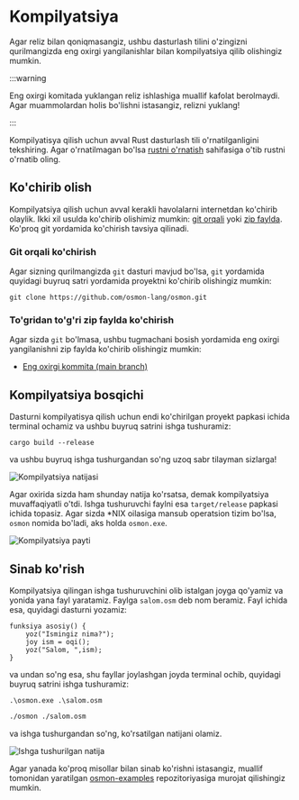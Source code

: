 # Kompilyatsiya

Agar reliz bilan qoniqmasangiz, ushbu dasturlash tilini o'zingizni qurilmangizda
eng oxirgi yangilanishlar bilan kompilyatsiya qilib olishingiz mumkin.

:::warning

Eng oxirgi komitada yuklangan reliz ishlashiga muallif kafolat berolmaydi. Agar
muammolardan holis bo'lishni istasangiz, relizni yuklang!

:::

Kompilyatisya qilish uchun avval Rust dasturlash tili o'rnatilganligini
tekshiring. Agar o'rnatilmagan bo'lsa [rustni o'rnatish](/devs/rust/install.md)
sahifasiga o'tib rustni o'rnatib oling.

## Ko'chirib olish

Kompilyatsiya qilish uchun avval kerakli havolalarni internetdan ko'chirib
olaylik. Ikki xil usulda ko'chirib olishimiz mumkin:
[git orqali](#git-orqali-kochirish) yoki
[zip faylda](#togridan-togri-zip-faylda-kochirish). Ko'proq git yordamida
ko'chirish tavsiya qilinadi.

### Git orqali ko'chirish

Agar sizning qurilmangizda `git` dasturi mavjud bo'lsa, `git` yordamida quyidagi
buyruq satri yordamida proyektni ko'chirib olishingiz mumkin:

```shell
git clone https://github.com/osmon-lang/osmon.git
```

### To'gridan to'g'ri zip faylda ko'chirish

Agar sizda `git` bo'lmasa, ushbu tugmachani bosish yordamida eng oxirgi
yangilanishni zip faylda ko'chirib olishingiz mumkin:

- [Eng oxirgi kommita (main branch)](https://github.com/osmon-lang/osmon/archive/refs/heads/main.zip)

## Kompilyatsiya bosqichi

Dasturni kompilyatisya qilish uchun endi ko'chirilgan proyekt papkasi ichida
terminal ochamiz va ushbu buyruq satrini ishga tushuramiz:

```shell
cargo build --release
```

va ushbu buyruq ishga tushurgandan so'ng uzoq sabr tilayman sizlarga!

![Kompilyatsiya natijasi](/devs/guide/compiled-binary.png)

Agar oxirida sizda ham shunday natija ko'rsatsa, demak kompilyatsiya
muvaffaqiyatli o'tdi. Ishga tushuruvchi faylni esa `target/release` papkasi
ichida topasiz. Agar sizda \*NIX oilasiga mansub operatsion tizim bo'lsa,
`osmon` nomida bo'ladi, aks holda `osmon.exe`.

![Kompilyatsiya payti](/devs/guide/osmon-compiled.png)

## Sinab ko'rish

Kompilyatsiya qilingan ishga tushuruvchini olib istalgan joyga qo'yamiz va
yonida yana fayl yaratamiz. Faylga `salom.osm` deb nom beramiz. Fayl ichida esa,
quyidagi dasturni yozamiz:

```
funksiya asosiy() {
    yoz("Ismingiz nima?");
    joy ism = oqi();
    yoz("Salom, ",ism);
}
```

va undan so'ng esa, shu fayllar joylashgan joyda terminal ochib, quyidagi buyruq
satrini ishga tushuramiz:

<CodeGroup>
  <CodeGroupItem title="Windows/Powershell" active>

```shell
.\osmon.exe .\salom.osm
```

  </CodeGroupItem>

  <CodeGroupItem title="*NIX/Bash">

```bash
./osmon ./salom.osm
```

  </CodeGroupItem>
</CodeGroup>

va ishga tushurgandan so'ng, ko'rsatilgan natijani olamiz.

![Ishga tushurilgan natija](/devs/guide/test-run.png)

Agar yanada ko'proq misollar bilan sinab ko'rishni istasangiz, muallif tomonidan
yaratilgan [osmon-examples](https://github.com/osmon-lang/osmon-examples)
repozitoriyasiga murojat qilishingiz mumkin.
